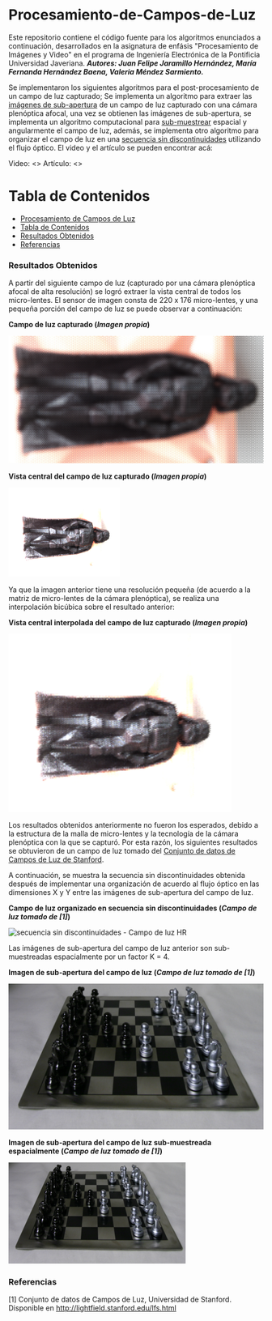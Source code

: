 # Procesamiento-de-Campos-de-Luz

Este repositorio contiene el código fuente para los algoritmos enunciados a continuación, desarrollados en la asignatura de enfásis "Procesamiento de Imágenes y Video" en el programa de Ingeniería Electrónica de la Pontificia Universidad Javeriana. ***Autores: Juan Felipe Jaramillo Hernández, María Fernanda Hernández Baena, Valeria Méndez Sarmiento.***

Se implementaron los siguientes algoritmos para el post-procesamiento de un campo de luz capturado; Se implementa un algoritmo para extraer las [imágenes de sub-apertura](Extraccion_imgs_sub_apertura/obtencion_imgs_subapertura_final.py) de un campo de luz capturado con una cámara plenóptica afocal, una vez se obtienen las imágenes de sub-apertura, se implementa un algoritmo computacional para [sub-muestrear](Sub_muestreo/decimacion_espacial.py) espacial y angularmente el campo de luz, además, se implementa otro algoritmo para organizar el campo de luz en una [secuencia sin discontinuidades](Secuencia_sin_discontinuidades/ssd_puntos_ping_pong_Multiprocessing.py) utilizando el flujo óptico. El video y el artículo se pueden encontrar acá:

Video: <>
Artículo: <>

Tabla de Contenidos
=================

<!--ts-->
* [Procesamiento de Campos de Luz](#Procesamiento-de-Campos-de-Luz)
* [Tabla de Contenidos](#tabla-de-contenidos)
* [Resultados Obtenidos](#Resultados-Obtenidos)
* [Referencias](#Referencias)
<!--te-->

### Resultados Obtenidos
A partir del siguiente campo de luz (capturado por una cámara plenóptica afocal de alta resolución) se logró extraer la vista central de todos los micro-lentes. El sensor de imagen consta de 220 x 176 micro-lentes, y una pequeña porción del campo de luz se puede observar a continuación:

**Campo de luz capturado (*Imagen propia*)**

![Campo de luz HR](Extraccion_imgs_sub_apertura/LF_dartthvader_proc.png)

**Vista central del campo de luz capturado (*Imagen propia*)**

![vista central - Campo de luz HR](Extraccion_imgs_sub_apertura/darthvader_Processed_img11_VistaCentral_Completa1x1.png)

Ya que la imagen anterior tiene una resolución pequeña (de acuerdo a la matriz de micro-lentes de la cámara plenóptica), se realiza una interpolación bicúbica sobre el resultado anterior:

**Vista central interpolada del campo de luz capturado (*Imagen propia*)**

![vista central - Campo de luz HR - interpolada](Extraccion_imgs_sub_apertura/darthvader_Processed_img11_VistaCentral_Completa_interpolada.png)

Los resultados obtenidos anteriormente no fueron los esperados, debido a la estructura de la malla de micro-lentes y la tecnología de la cámara plenóptica con la que se capturó. Por esta razón, los siguientes resultados se obtuvieron de un campo de luz tomado del [Conjunto de datos de Campos de Luz de Stanford](http://lightfield.stanford.edu/lfs.html).

A continuación, se muestra la secuencia sin discontinuidades obtenida después de implementar una organización de acuerdo al flujo óptico en las dimensiones X y Y entre las imágenes de sub-apertura del campo de luz.

**Campo de luz organizado en secuencia sin discontinuidades (*Campo de luz tomado de [1]*)**

![secuencia sin discontinuidades - Campo de luz HR](Secuencia_sin_discontinuidades/video_sin_discontinuidades.gif)

Las imágenes de sub-apertura del  campo de luz anterior son sub-muestreadas espacialmente por un factor K = 4.

**Imagen de sub-apertura del campo de luz (*Campo de luz tomado de [1]*)**

![Imagen sub-apertura Campo de luz HR](Sub_muestreo/Campos_de_luz/ajedrez/out_04_05_-797.908081_-3330.062744_.png)

**Imagen de sub-apertura del campo de luz sub-muestreada espacialmente (*Campo de luz tomado de [1]*)**

![Imagen sub-apertura Campo de luz HR](Sub_muestreo/ajedrez_submuestreados/LR_out_04_05_-797.908081_-3330.062744_.png)

### Referencias

[1] Conjunto de datos de Campos de Luz, Universidad de Stanford. Disponible en http://lightfield.stanford.edu/lfs.html